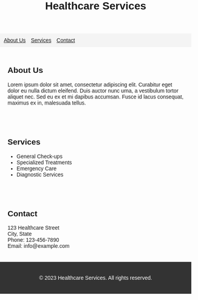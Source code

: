 <!DOCTYPE html>
<html>
<head>
  <title>Healthcare Services</title>
  <style>
    body {
      font-family: Arial, sans-serif;
      margin: 0;
      padding: 0;
    }
    
    header {
      background-color: #333;
      color: #fff;
      padding: 20px;
    }
    
    h1 {
      margin: 0;
    }
    
    nav {
      background-color: #f4f4f4;
      padding: 10px;
    }
    
    nav ul {
      list-style-type: none;
      margin: 0;
      padding: 0;
    }
    
    nav ul li {
      display: inline;
      margin-right: 10px;
    }
    
    section {
      padding: 20px;
    }
    
    footer {
      background-color: #333;
      color: #fff;
      padding: 20px;
      text-align: center;
    }
  </style>
</head>
<body>
  <header>
    <h1>Healthcare Services</h1>
  </header>
  
  <nav>
    <ul>
      <li><a href="#about">About Us</a></li>
      <li><a href="#services">Services</a></li>
      <li><a href="#contact">Contact</a></li>
    </ul>
  </nav>
  
  <section id="about">
    <h2>About Us</h2>
    <p>Lorem ipsum dolor sit amet, consectetur adipiscing elit. Curabitur eget dolor eu nulla dictum eleifend. Duis auctor nunc urna, a vestibulum tortor aliquet nec. Sed eu ex et mi dapibus accumsan. Fusce id lacus consequat, maximus ex in, malesuada tellus.</p>
  </section>
  
  <section id="services">
    <h2>Services</h2>
    <ul>
      <li>General Check-ups</li>
      <li>Specialized Treatments</li>
      <li>Emergency Care</li>
      <li>Diagnostic Services</li>
    </ul>
  </section>
  
  <section id="contact">
    <h2>Contact</h2>
    <p>123 Healthcare Street<br>
    City, State<br>
    Phone: 123-456-7890<br>
    Email: info@example.com</p>
  </section>
  
  <footer>
    <p>&copy; 2023 Healthcare Services. All rights reserved.</p>
  </footer>
</body>
</html>


